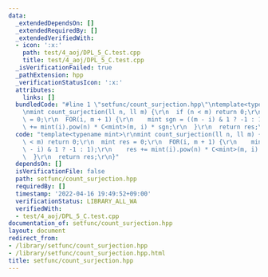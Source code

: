 ```yaml
---
data:
  _extendedDependsOn: []
  _extendedRequiredBy: []
  _extendedVerifiedWith:
  - icon: ':x:'
    path: test/4_aoj/DPL_5_C.test.cpp
    title: test/4_aoj/DPL_5_C.test.cpp
  _isVerificationFailed: true
  _pathExtension: hpp
  _verificationStatusIcon: ':x:'
  attributes:
    links: []
  bundledCode: "#line 1 \"setfunc/count_surjection.hpp\"\ntemplate<typename mint>\r\
    \nmint count_surjection(ll n, ll m) {\r\n  if (n < m) return 0;\r\n  mint res\
    \ = 0;\r\n  FOR(i, m + 1) {\r\n    mint sgn = ((m - i) & 1 ? -1 : 1);\r\n    res\
    \ += mint(i).pow(n) * C<mint>(m, i) * sgn;\r\n  }\r\n  return res;\r\n}\n"
  code: "template<typename mint>\r\nmint count_surjection(ll n, ll m) {\r\n  if (n\
    \ < m) return 0;\r\n  mint res = 0;\r\n  FOR(i, m + 1) {\r\n    mint sgn = ((m\
    \ - i) & 1 ? -1 : 1);\r\n    res += mint(i).pow(n) * C<mint>(m, i) * sgn;\r\n\
    \  }\r\n  return res;\r\n}"
  dependsOn: []
  isVerificationFile: false
  path: setfunc/count_surjection.hpp
  requiredBy: []
  timestamp: '2022-04-16 19:49:52+09:00'
  verificationStatus: LIBRARY_ALL_WA
  verifiedWith:
  - test/4_aoj/DPL_5_C.test.cpp
documentation_of: setfunc/count_surjection.hpp
layout: document
redirect_from:
- /library/setfunc/count_surjection.hpp
- /library/setfunc/count_surjection.hpp.html
title: setfunc/count_surjection.hpp
---
```


